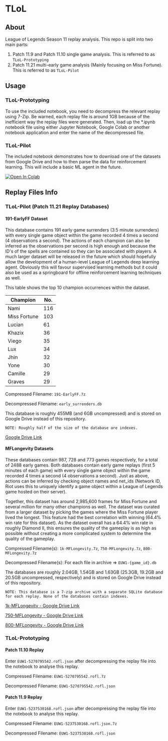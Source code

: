 # TLoL

## About

League of Legends Season 11 replay analysis.
This repo is split into two main parts:

1. Patch 11.9 and Patch 11.10 single game analysis. This is referred to as `TLoL-Prototyping`
2. Patch 11.21 multi-early game analysis (Mainly focusing on Miss Fortune). This is referred to as `TLoL-Pilot`

## Usage

### TLoL-Prototyping

To use the included notebook, you need to decompress the relevant replay using
7-Zip. Be warned, each replay file is around 1GB because of the inefficient
way the replay files were generated. Then, load up the *.ipynb notebook file
using either Jupyter Notebook, Google Colab or another notebook application
and enter the name of the decompressed file.

### TLoL-Pilot

The included notebook demonstrates how to download one of the datasets from
Google Drive and how to then parse the data for reinforcement learning. This
will include a basic ML agent in the future.

[![Open In Colab](https://colab.research.google.com/assets/colab-badge.svg)](https://colab.research.google.com/github/MiscellaneousStuff/tlol/blob/main/League_of_Legends_Patch_11_21_(Reinforcement_Learning).ipynb)

## Replay Files Info

### TLoL-Pilot (Patch 11.21 Replay Databases)

#### 191-EarlyFF Dataset

This database contains 191 early game surrenders (3.5 minute surrenders)
with every single game
object within the game recorded 4 times a second (4 observations a
second). The actions of each champion can also be inferred as the
observations per second is high enough and because the ID's of
the spells are contained so they can be associated with players.
A much larger dataset will be released in the future which should
hopefully allow the development of a human-level League of Legends
deep learning agent. Obviously this will favour supervised learning
methods but it could also be used as a springboard for offline
reinforcement learning techniques as well.

This table shows the top 10 champion occurrences within the dataset.

| Champion     | No. |
| ------------ | --- |
| Nami         | 116 |
| Miss Fortune | 103 |
| Lucian       | 61  |
| Khazix       | 36  |
| Viego        | 35  |
| Lux          | 34  |
| Jhin         | 32  |
| Yone         | 30  |
| Camille      | 29  |
| Graves       | 29  |

Compressed Filename:   `191-EarlyFF.7z`

Decompressed Filename: `early_surrenders.db`

This database is roughly 455MB (and 6GB uncompressed)
and is stored on Google Drive instead of this repository.

`NOTE: Roughly half of the size of the database are indexes.`

[Google Drive Link](https://drive.google.com/file/d/1wcOPYvQ3j3vnoA3TN_fk_n5LI6CJ_GU3/view?usp=sharing)

#### MFLongevity Datasets

These databases contain 987, 728 and 773 games respectively, for a total of 2488 early games.
Both databases contain early game replays
(first 5 minutes of each game) with every single
game object within the game recorded 4 times a second (4 observations
a second). Just as above, actions can be inferred by checking object
names and net_ids (Network ID, Riot uses this to uniquely identify
a game object within a League of Legends game hosted on their server).

Together, this dataset has around 2,985,600 frames for Miss Fortune and several
million for many other champions as well. The
dataset was curated from a larger dataset by picking the games
where the Miss Fortune player lived the longest. This feature had
the best correlation with winning (64.4% win rate for this dataset).
As the dataset overall has a 64.4% win rate in roughly Diamond II,
this ensures the quality of the gameplay is as high as possible
without creating a more complicated system to determine the
quality of the gameplay.

<!--
The `1k-MFLongevity` is better suited to actually creating a deep learning
bot as it contains roughly 1,185,600 frames for Miss Fortune. The
dataset was curated from a larger dataset by picking the games
where the Miss Fortune player lived the longest. This feature had
the best correlation with winning (64.4% win rate for this dataset).
As the dataset overall has a 64.4% win rate in roughly Diamond II,
this ensures the quality of the gameplay is as high as possible
without creating a more complicated system to determine the
quality of the gameplay.
-->

Compressed Filename(s):   `1k-MFLongevity.7z`, `750-MFLongevity.7z`, `800-MFLongevity.7z`

Decompressed Filename(s): For each file in archive => `EUW1-{game_id}.db`

The databases are roughly 2.04GB, 1.54GB and 1.63GB (25.3GB, 19.2GB and 20.5GB uncompressed, respectively)
and is stored on Google Drive instead of this repository.

`NOTE: This database is a 7-zip archive with a separate
SQLite database for each replay. None of the databases
contain indexes.`

[1k-MFLongevity - Google Drive Link](https://drive.google.com/file/d/1wSRmOP0kzYniPn9FBHAl8AvfIR6QkA66/view?usp=sharing)

[750-MFLongevity - Google Drive Link](https://drive.google.com/file/d/1Isaz3kd2SOmcdr4hrtiucM5pmXFK6YL6/view?usp=sharing)

[800-MFLongevity - Google Drive Link](https://drive.google.com/file/d/1SFKdVKpLS9Dg_v2kzZaZL_s5MJ5t4UZ1/view?usp=sharing)

### TLoL-Prototyping

#### Patch 11.10 Replay

Enter `EUW1-5270795542.rofl.json` after decompressing the replay file
into the notebook to analyse this replay.

Compressed Filename:   `EUW1-5270795542.rofl.7z`

Decompressed Filename: `EUW1-5270795542.rofl.json`

#### Patch 11.9 Replay

Enter `EUW1-5237530168.rofl.json` after decompressing the replay file
into the notebook to analyse this replay.

Compressed Filename:   `EUW1-5237530168.rofl.json.7z`

Decompressed Filename: `EUW1-5237530168.rofl.json`